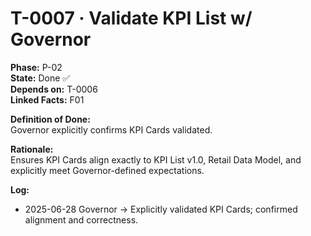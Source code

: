 # T-0007 · Validate KPI List w/ Governor

**Phase:** P-02  
**State:** Done ✅  
**Depends on:** T-0006  
**Linked Facts:** F01  

**Definition of Done:**  
Governor explicitly confirms KPI Cards validated.

**Rationale:**  
Ensures KPI Cards align exactly to KPI List v1.0, Retail Data Model, and explicitly meet Governor-defined expectations.

**Log:**  
- 2025-06-28 Governor → Explicitly validated KPI Cards; confirmed alignment and correctness.
